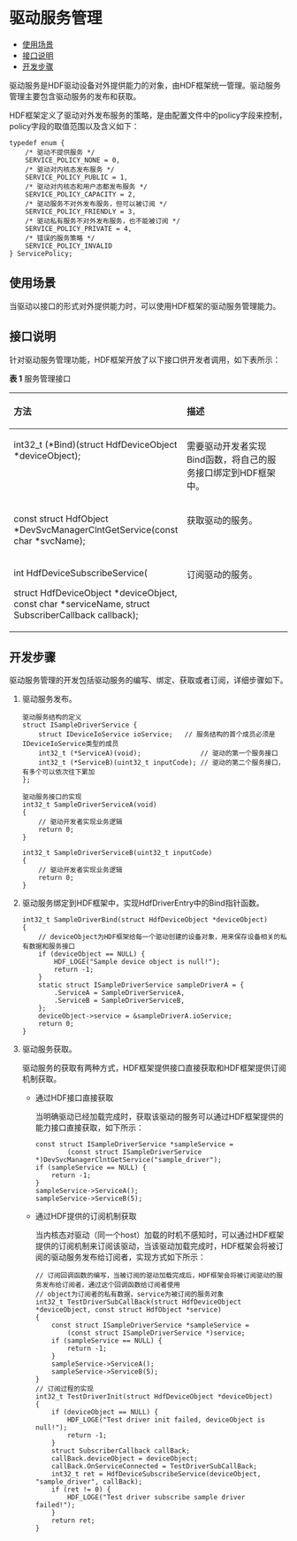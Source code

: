 # 驱动服务管理<a name="ZH-CN_TOPIC_0000001052777057"></a>

-   [使用场景](#section14244270117)
-   [接口说明](#section1432412561722)
-   [开发步骤](#section393515164416)

驱动服务是HDF驱动设备对外提供能力的对象，由HDF框架统一管理。驱动服务管理主要包含驱动服务的发布和获取。

HDF框架定义了驱动对外发布服务的策略，是由配置文件中的policy字段来控制，policy字段的取值范围以及含义如下：

```
typedef enum {
    /* 驱动不提供服务 */
    SERVICE_POLICY_NONE = 0,
    /* 驱动对内核态发布服务 */
    SERVICE_POLICY_PUBLIC = 1,
    /* 驱动对内核态和用户态都发布服务 */
    SERVICE_POLICY_CAPACITY = 2,
    /* 驱动服务不对外发布服务，但可以被订阅 */
    SERVICE_POLICY_FRIENDLY = 3,
    /* 驱动私有服务不对外发布服务，也不能被订阅 */
    SERVICE_POLICY_PRIVATE = 4,
    /* 错误的服务策略 */
    SERVICE_POLICY_INVALID
} ServicePolicy;
```

## 使用场景<a name="section14244270117"></a>

当驱动以接口的形式对外提供能力时，可以使用HDF框架的驱动服务管理能力。

## 接口说明<a name="section1432412561722"></a>

针对驱动服务管理功能，HDF框架开放了以下接口供开发者调用，如下表所示：

**表 1**  服务管理接口

<a name="table8431122013592"></a>
<table><thead align="left"><tr id="row13431820135919"><th class="cellrowborder" valign="top" width="50%" id="mcps1.2.3.1.1"><p id="p1670132714592"><a name="p1670132714592"></a><a name="p1670132714592"></a>方法</p>
</th>
<th class="cellrowborder" valign="top" width="50%" id="mcps1.2.3.1.2"><p id="p770172785910"><a name="p770172785910"></a><a name="p770172785910"></a>描述</p>
</th>
</tr>
</thead>
<tbody><tr id="row1743112017594"><td class="cellrowborder" valign="top" width="50%" headers="mcps1.2.3.1.1 "><p id="p18601333135911"><a name="p18601333135911"></a><a name="p18601333135911"></a>int32_t (*Bind)(struct HdfDeviceObject *deviceObject);</p>
</td>
<td class="cellrowborder" valign="top" width="50%" headers="mcps1.2.3.1.2 "><p id="p46015332591"><a name="p46015332591"></a><a name="p46015332591"></a>需要驱动开发者实现Bind函数，将自己的服务接口绑定到HDF框架中。</p>
</td>
</tr>
<tr id="row1543212045914"><td class="cellrowborder" valign="top" width="50%" headers="mcps1.2.3.1.1 "><p id="p19601163314590"><a name="p19601163314590"></a><a name="p19601163314590"></a>const struct HdfObject *DevSvcManagerClntGetService(const char *svcName);</p>
</td>
<td class="cellrowborder" valign="top" width="50%" headers="mcps1.2.3.1.2 "><p id="p1601123318598"><a name="p1601123318598"></a><a name="p1601123318598"></a>获取驱动的服务。</p>
</td>
</tr>
<tr id="row20432162019594"><td class="cellrowborder" valign="top" width="50%" headers="mcps1.2.3.1.1 "><p id="p960173310590"><a name="p960173310590"></a><a name="p960173310590"></a>int HdfDeviceSubscribeService(</p>
<p id="p126021533165915"><a name="p126021533165915"></a><a name="p126021533165915"></a>struct HdfDeviceObject *deviceObject, const char *serviceName, struct SubscriberCallback callback);</p>
</td>
<td class="cellrowborder" valign="top" width="50%" headers="mcps1.2.3.1.2 "><p id="p06029334597"><a name="p06029334597"></a><a name="p06029334597"></a>订阅驱动的服务。</p>
</td>
</tr>
</tbody>
</table>

## 开发步骤<a name="section393515164416"></a>

驱动服务管理的开发包括驱动服务的编写、绑定、获取或者订阅，详细步骤如下。

1.  驱动服务发布。

    ```
    驱动服务结构的定义
    struct ISampleDriverService {
        struct IDeviceIoService ioService;   // 服务结构的首个成员必须是IDeviceIoService类型的成员
        int32_t (*ServiceA)(void);               // 驱动的第一个服务接口
        int32_t (*ServiceB)(uint32_t inputCode); // 驱动的第二个服务接口，有多个可以依次往下累加
    };
    
    驱动服务接口的实现
    int32_t SampleDriverServiceA(void)
    {
        // 驱动开发者实现业务逻辑
        return 0;
    }
    
    int32_t SampleDriverServiceB(uint32_t inputCode)
    {
        // 驱动开发者实现业务逻辑
        return 0;
    }
    ```

2.  驱动服务绑定到HDF框架中，实现HdfDriverEntry中的Bind指针函数。

    ```
    int32_t SampleDriverBind(struct HdfDeviceObject *deviceObject)
    {
        // deviceObject为HDF框架给每一个驱动创建的设备对象，用来保存设备相关的私有数据和服务接口
        if (deviceObject == NULL) {
            HDF_LOGE("Sample device object is null!");
            return -1;
        }
        static struct ISampleDriverService sampleDriverA = {
            .ServiceA = SampleDriverServiceA,
            .ServiceB = SampleDriverServiceB,
        };
        deviceObject->service = &sampleDriverA.ioService;
        return 0;
    }
    ```

3.  驱动服务获取。

    驱动服务的获取有两种方式，HDF框架提供接口直接获取和HDF框架提供订阅机制获取。

    -   通过HDF接口直接获取

        当明确驱动已经加载完成时，获取该驱动的服务可以通过HDF框架提供的能力接口直接获取，如下所示：

        ```
        const struct ISampleDriverService *sampleService =
                (const struct ISampleDriverService *)DevSvcManagerClntGetService("sample_driver");
        if (sampleService == NULL) {
            return -1;
        }
        sampleService->ServiceA();
        sampleService->ServiceB(5);
        ```

    -   通过HDF提供的订阅机制获取

        当内核态对驱动（同一个host）加载的时机不感知时，可以通过HDF框架提供的订阅机制来订阅该驱动，当该驱动加载完成时，HDF框架会将被订阅的驱动服务发布给订阅者，实现方式如下所示：

        ```
        // 订阅回调函数的编写，当被订阅的驱动加载完成后，HDF框架会将被订阅驱动的服务发布给订阅者，通过这个回调函数给订阅者使用
        // object为订阅者的私有数据，service为被订阅的服务对象
        int32_t TestDriverSubCallBack(struct HdfDeviceObject *deviceObject, const struct HdfObject *service)
        {
            const struct ISampleDriverService *sampleService =
                (const struct ISampleDriverService *)service;
            if (sampleService == NULL) {
                return -1;
            }
            sampleService->ServiceA();
            sampleService->ServiceB(5);
        }
        // 订阅过程的实现
        int32_t TestDriverInit(struct HdfDeviceObject *deviceObject)
        {
            if (deviceObject == NULL) {
                HDF_LOGE("Test driver init failed, deviceObject is null!");
                return -1;
            }
            struct SubscriberCallback callBack;
            callBack.deviceObject = deviceObject;
            callBack.OnServiceConnected = TestDriverSubCallBack;
            int32_t ret = HdfDeviceSubscribeService(deviceObject, "sample_driver", callBack);
            if (ret != 0) {
                HDF_LOGE("Test driver subscribe sample driver failed!");
            }
            return ret;
        }
        ```



